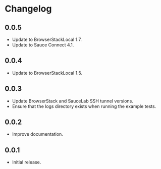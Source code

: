 Changelog
=========

0.0.5
-----

  * Update to BrowserStackLocal 1.7.
  * Update to Sauce Connect 4.1.

0.0.4
-----

  * Update to BrowserStackLocal 1.5.

0.0.3
-----

  * Update BrowserStack and SauceLab SSH tunnel versions.
  * Ensure that the logs directory exists when running the example tests.

0.0.2
-----

  * Improve documentation.

0.0.1
-----

  * Initial release.
